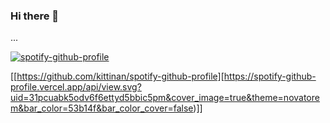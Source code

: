 ### Hi there 👋

<!--
**huyviet0110/huyviet0110** is a ✨ _special_ ✨ repository because its `README.md` (this file) appears on your GitHub profile.

Here are some ideas to get you started:

- 🔭 I’m currently working on ...
- 🌱 I’m currently learning ...
- 👯 I’m looking to collaborate on ...
- 🤔 I’m looking for help with ...
- 💬 Ask me about ...
- 📫 How to reach me: ...
- 😄 Pronouns: ...
- ⚡ Fun fact: ...
-->
...

[![spotify-github-profile](https://spotify-github-profile.vercel.app/api/view?uid=31pcuabk5odv6f6ettyd5bbic5pm&cover_image=true&theme=natemoo-re&bar_color=53b14f&bar_color_cover=false)](https://github.com/kittinan/spotify-github-profile)

[[https://github.com/kittinan/spotify-github-profile][https://spotify-github-profile.vercel.app/api/view.svg?uid=31pcuabk5odv6f6ettyd5bbic5pm&cover_image=true&theme=novatorem&bar_color=53b14f&bar_color_cover=false)]]
